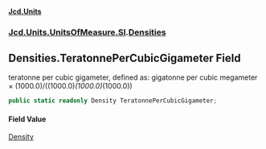 #### [Jcd.Units](index.md 'index')
### [Jcd.Units.UnitsOfMeasure.SI](Jcd.Units.UnitsOfMeasure.SI.md 'Jcd.Units.UnitsOfMeasure.SI').[Densities](Densities.md 'Jcd.Units.UnitsOfMeasure.SI.Densities')

## Densities.TeratonnePerCubicGigameter Field

teratonne per cubic gigameter, defined as: gigatonne per cubic megameter × (1000.0)/((1000.0)*(1000.0)*(1000.0))

```csharp
public static readonly Density TeratonnePerCubicGigameter;
```

#### Field Value
[Density](Density.md 'Jcd.Units.UnitTypes.Density')